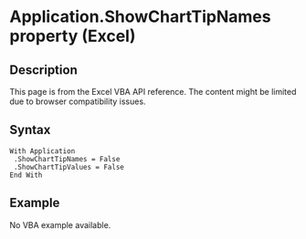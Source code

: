 # Application.ShowChartTipNames property (Excel)

## Description
This page is from the Excel VBA API reference. The content might be limited due to browser compatibility issues.

## Syntax
```vba
With Application 
 .ShowChartTipNames = False 
 .ShowChartTipValues = False 
End With
```

## Example
No VBA example available.
